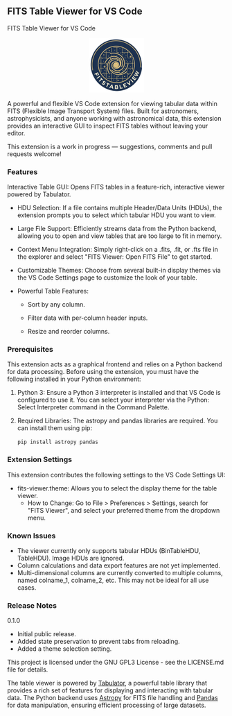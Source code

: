## FITS Table Viewer for VS Code

FITS Table Viewer for VS Code

<p align="center">
<img src="https://raw.githubusercontent.com/tharvey303/fitstableview/main/resources/logo.png" alt="FITS Table Viewer Logo" width="128"/>
</p>

A powerful and flexible VS Code extension for viewing tabular data within FITS (Flexible Image Transport System) files. Built for astronomers, astrophysicists, and anyone working with astronomical data, this extension provides an interactive GUI to inspect FITS tables without leaving your editor.

This extension is a work in progress — suggestions, comments and pull requests welcome!

### Features

Interactive Table GUI: Opens FITS tables in a feature-rich, interactive viewer powered by Tabulator.

* HDU Selection: If a file contains multiple Header/Data Units (HDUs), the extension prompts you to select which tabular HDU you want to view.
* Large File Support: Efficiently streams data from the Python backend, allowing you to open and view tables that are too large to fit in memory.
* Context Menu Integration: Simply right-click on a .fits, .fit, or .fts file in the explorer and select "FITS Viewer: Open FITS File" to get started.
* Customizable Themes: Choose from several built-in display themes via the VS Code Settings page to customize the look of your table.
    
* Powerful Table Features:

    * Sort by any column.

    * Filter data with per-column header inputs.

    * Resize and reorder columns.


### Prerequisites

This extension acts as a graphical frontend and relies on a Python backend for data processing. Before using the extension, you must have the following installed in your Python environment:

1. Python 3: Ensure a Python 3 interpreter is installed and that VS Code is configured to use it. You can select your interpreter via the Python: Select Interpreter command in the Command Palette.

2. Required Libraries: The astropy and pandas libraries are required. You can install them using pip:

    ``` pip install astropy pandas ``` 

### Extension Settings

This extension contributes the following settings to the VS Code Settings UI:

* fits-viewer.theme: Allows you to select the display theme for the table viewer.
  * How to Change: Go to File > Preferences > Settings, search for "FITS Viewer", and select your preferred theme from the dropdown menu.

### Known Issues

* The viewer currently only supports tabular HDUs (BinTableHDU, TableHDU). Image HDUs are ignored.
* Column calculations and data export features are not yet implemented.
* Multi-dimensional columns are currently converted to multiple columns, named colname_1, colname_2, etc. This may not be ideal for all use cases.

### Release Notes

0.1.0

* Initial public release.
* Added state preservation to prevent tabs from reloading.
* Added a theme selection setting.

This project is licensed under the GNU GPL3 License - see the LICENSE.md file for details.

The table viewer is powered by [Tabulator](http://tabulator.info/), a powerful table library that provides a rich set of features for displaying and interacting with tabular data. The Python backend uses [Astropy](https://www.astropy.org/) for FITS file handling and [Pandas](https://pandas.pydata.org/) for data manipulation, ensuring efficient processing of large datasets.